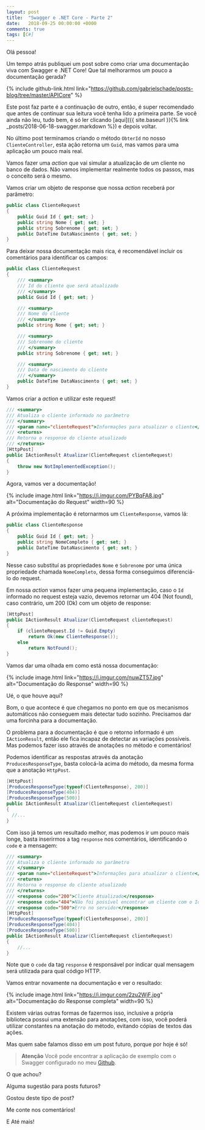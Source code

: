 ```yaml
---
layout: post
title:  "Swagger e .NET Core - Parte 2"
date:   2018-09-25 00:00:00 +0000
comments: true
tags: [C#]
---
```


Olá pessoa!

Um tempo atrás publiquei um post sobre como criar uma documentação viva com Swagger e .NET Core! Que tal melhorarmos um pouco a documentação gerada?

<!--more-->

{% include github-link.html link="https://github.com/gabrielschade/posts-blog/tree/master/APICore" %} 


Este post faz parte é a continuação de outro, então, é super recomendado que antes de continuar sua leitura você tenha lido a primeira parte. Se você ainda não leu, tudo bem, é só ler clicando [aqui]({{ site.baseurl }}{% link _posts/2018-06-18-swagger.markdown %}) e depois voltar. 

No último post terminamos criando o método `ObterId` no nosso `ClienteController`, esta ação retorna um `Guid`, mas vamos para uma aplicação um pouco mais real. 

Vamos fazer uma *action* que vai simular a atualização de um cliente no banco de dados. Não vamos implementar realmente todos os passos, mas o conceito será o mesmo.

Vamos criar um objeto de response que nossa *action* receberá por parâmetro:

```csharp
public class ClienteRequest
{
    public Guid Id { get; set; }
    public string Nome { get; set; }
    public string Sobrenome { get; set; }
    public DateTime DataNascimento { get; set; }
}
```
Para deixar nossa documentação mais rica, é recomendável incluir os comentários para identificar os campos:

```csharp
public class ClienteRequest
{
    /// <summary>
    /// Id do cliente que será atualizado
    /// </summary>
    public Guid Id { get; set; }

    /// <summary>
    /// Nome do cliente
    /// </summary>
    public string Nome { get; set; }

    /// <summary>
    /// Sobrenome do cliente
    /// </summary>
    public string Sobrenome { get; set; }

    /// <summary>
    /// Data de nascimento do cliente
    /// </summary>
    public DateTime DataNascimento { get; set; }
}
```
Vamos criar a *action* e utilizar este request!

```csharp
/// <summary>
/// Atualiza o cliente informado no parâmetro
/// </summary>
/// <param name="clienteRequest">Informações para atualizar o cliente</param>
/// <returns>
/// Retorna o response do cliente atualizado
/// </returns>
[HttpPost]
public IActionResult Atualizar(ClienteRequest clienteRequest)
{
    throw new NotImplementedException();
}
```
Agora, vamos ver a documentação!

{% include image.html link="https://i.imgur.com/PYBqFA8.jpg" alt="Documentação do Request" width=90 %}

A próxima implementação é retornarmos um `ClienteResponse`, vamos lá:

```csharp
public class ClienteResponse
{
    public Guid Id { get; set; }
    public string NomeCompleto { get; set; }
    public DateTime DataNascimento { get; set; }
}
```

Nesse caso substituí as propriedades `Nome` e `Sobrenome` por uma única propriedade chamada `NomeCompleto`, dessa forma conseguimos diferenciá-lo do request.

Em nossa *action* vamos fazer uma pequena implementação, caso o `Id` informado no request esteja vazio, devemos retornar um 404 (Not found), caso contrário, um 200 (Ok) com um objeto de response:

```csharp
[HttpPost]
public IActionResult Atualizar(ClienteRequest clienteRequest)
{
    if (clienteRequest.Id != Guid.Empty)
        return Ok(new ClienteResponse()); 
    else
        return NotFound();
}
```
Vamos dar uma olhada em como está nossa documentação:

{% include image.html link="https://i.imgur.com/nuwZT57.jpg" alt="Documentação do Response" width=90 %}

Ué, o que houve aqui?

Bom, o que acontece é que chegamos no ponto em que os mecanismos automáticos não conseguem mais detectar tudo sozinho. Precisamos dar uma forcinha para a documentação.

O problema para a documentação é que o retorno informado é um `IActionResult`, então ele fica incapaz de detectar as variações possíveis. Mas podemos fazer isso através de anotações no método e comentários!

Podemos identificar as respostas através da anotação `ProducesResponseType`, basta colocá-la acima do método, da mesma forma que a anotação `HttpPost`.

```csharp
[HttpPost]
[ProducesResponseType(typeof(ClienteResponse), 200)]
[ProducesResponseType(404)]
[ProducesResponseType(500)]
public IActionResult Atualizar(ClienteRequest clienteRequest)
{
  //...
}
```
Com isso já temos um resultado melhor, mas podemos ir um pouco mais longe, basta inserirmos a tag `response` nos comentários, identificando o `code` e a mensagem:

```csharp
/// <summary>
/// Atualiza o cliente informado no parâmetro
/// </summary>
/// <param name="clienteRequest">Informações para atualizar o cliente</param>
/// <returns>
/// Retorna o response do cliente atualizado
/// </returns>
/// <response code="200">Cliente Atualizado</response>
/// <response code="404">Não foi possível encontrar um cliente com o Id informado</response>
/// <response code="500">Erro no servidor</response>
[HttpPost]
[ProducesResponseType(typeof(ClienteResponse), 200)]
[ProducesResponseType(404)]
[ProducesResponseType(500)]
public IActionResult Atualizar(ClienteRequest clienteRequest)
{
    //...
}
```
Note que o `code` da tag `response` é responsável por indicar qual mensagem será utilizada para qual código HTTP.

Vamos entrar novamente na documentação e ver o resultado:

{% include image.html link="https://i.imgur.com/2zu2WjF.jpg" alt="Documentação do Response completa" width=90 %}

Existem várias outras formas de fazermos isso, inclusive a própria biblioteca possui uma extensão para anotações, com isso, você poderá utilizar constantes na anotação do método, evitando cópias de textos das ações.

Mas quem sabe falamos disso em um post futuro, porque por hoje é só!

> **Atenção**
> Você pode encontrar a aplicação de exemplo com o Swagger configurado no meu [Github](https://github.com/gabrielschade/posts-blog/tree/master/APICore).


O que achou?

Alguma sugestão para posts futuros? 

Gostou deste tipo de post?

Me conte nos comentários!

E Até mais!
